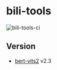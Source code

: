 # bili-tools

![bili-tools-ci](https://github.com/JhonSmith0x7b/bili-tools/actions/workflows/ci.yaml/badge.svg)

## Version
* [bert-vits2](https://github.com/fishaudio/Bert-VITS2) v2.3
